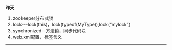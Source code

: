 **昨天**

1. zookeeper分布式锁
2. lock---lock(this)，lock(typeof(MyType)),lock(“mylock”)
3. synchronized--方法锁，同步代码块
4. web.xml配置，标签含义

--------

